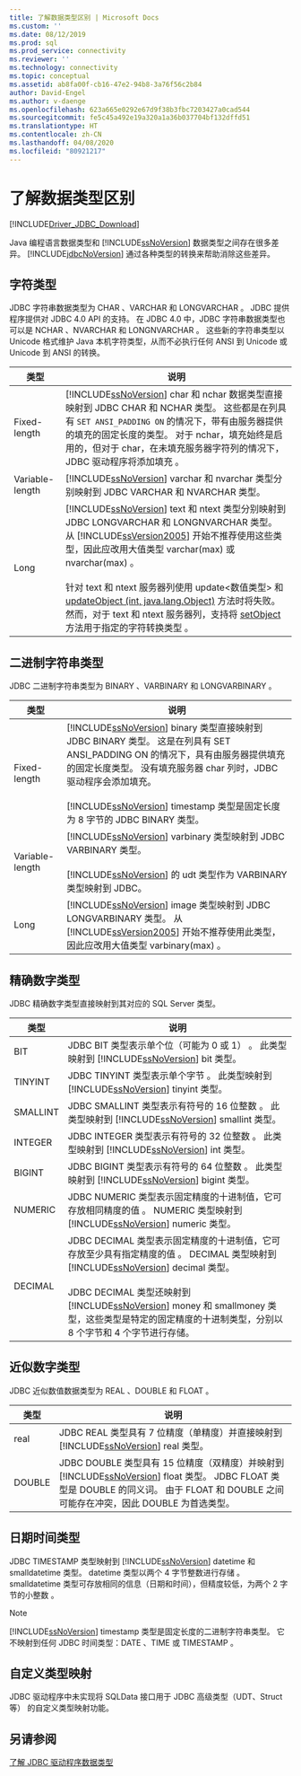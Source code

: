 ```yaml
---
title: 了解数据类型区别 | Microsoft Docs
ms.custom: ''
ms.date: 08/12/2019
ms.prod: sql
ms.prod_service: connectivity
ms.reviewer: ''
ms.technology: connectivity
ms.topic: conceptual
ms.assetid: ab8fa00f-cb16-47e2-94b8-3a76f56c2b84
author: David-Engel
ms.author: v-daenge
ms.openlocfilehash: 623a665e0292e67d9f38b3fbc7203427a0cad544
ms.sourcegitcommit: fe5c45a492e19a320a1a36b037704bf132dffd51
ms.translationtype: HT
ms.contentlocale: zh-CN
ms.lasthandoff: 04/08/2020
ms.locfileid: "80921217"
---
```

# <a name="understanding-data-type-differences"></a>了解数据类型区别

[!INCLUDE[Driver_JDBC_Download](../../includes/driver_jdbc_download.md)]

Java 编程语言数据类型和 [!INCLUDE[ssNoVersion](../../includes/ssnoversion-md.md)] 数据类型之间存在很多差异。 [!INCLUDE[jdbcNoVersion](../../includes/jdbcnoversion_md.md)] 通过各种类型的转换来帮助消除这些差异。  

## <a name="character-types"></a>字符类型

JDBC 字符串数据类型为 CHAR  、VARCHAR  和 LONGVARCHAR  。 JDBC 提供程序提供对 JDBC 4.0 API 的支持。 在 JDBC 4.0 中，JDBC 字符串数据类型也可以是 NCHAR  、NVARCHAR  和 LONGNVARCHAR  。 这些新的字符串类型以 Unicode 格式维护 Java 本机字符类型，从而不必执行任何 ANSI 到 Unicode 或 Unicode 到 ANSI 的转换。  
  
| 类型            | 说明                                                                                                                                                                                                                                                                                                                                                                                                                                                                                                                                                                                                                                                                                                                                                                                                                |
| --------------- | -------------------------------------------------------------------------------------------------------------------------------------------------------------------------------------------------------------------------------------------------------------------------------------------------------------------------------------------------------------------------------------------------------------------------------------------------------------------------------------------------------------------------------------------------------------------------------------------------------------------------------------------------------------------------------------------------------------------------------------------------------------------------------------------------------------------------- |
| Fixed-length    | [!INCLUDE[ssNoVersion](../../includes/ssnoversion-md.md)] char  和 nchar  数据类型直接映射到 JDBC CHAR  和 NCHAR  类型。 这些都是在列具有 `SET ANSI_PADDING ON` 的情况下，带有由服务器提供的填充的固定长度的类型。 对于 nchar，填充始终是启用的，但对于 char，在未填充服务器字符列的情况下，JDBC 驱动程序将添加填充   。                                                                                                                                                                                                                                                                                                                                                                                      |
| Variable-length | [!INCLUDE[ssNoVersion](../../includes/ssnoversion-md.md)] varchar  和 nvarchar  类型分别映射到 JDBC VARCHAR  和 NVARCHAR  类型。                                                                                                                                                                                                                                                                                                                                                                                                                                                                                                                                                                                                                                                 |
| Long            | [!INCLUDE[ssNoVersion](../../includes/ssnoversion-md.md)] text  和 ntext  类型分别映射到 JDBC LONGVARCHAR  和 LONGNVARCHAR  类型。 从 [!INCLUDE[ssVersion2005](../../includes/ssversion2005-md.md)] 开始不推荐使用这些类型，因此应改用大值类型 varchar(max)  或 nvarchar(max)  。<br /><br /> 针对 text  和 ntext  服务器列使用 update\<数值类型> 和 [updateObject (int, java.lang.Object)](../../connect/jdbc/reference/updateobject-method-int-java-lang-object.md) 方法时将失败。 然而，对于 text 和 ntext 服务器列，支持将 [setObject](../../connect/jdbc/reference/setobject-method-sqlserverpreparedstatement.md) 方法用于指定的字符转换类型   。 |
  
## <a name="binary-string-types"></a>二进制字符串类型

JDBC 二进制字符串类型为 BINARY  、VARBINARY  和 LONGVARBINARY  。  
  
| 类型            | 说明                                                                                                                                                                                                                                                                                                                                                                                                                                                                          |
| --------------- | ------------------------------------------------------------------------------------------------------------------------------------------------------------------------------------------------------------------------------------------------------------------------------------------------------------------------------------------------------------------------------------------------------------------------------------------------------------------------------------ |
| Fixed-length    | [!INCLUDE[ssNoVersion](../../includes/ssnoversion-md.md)] binary  类型直接映射到 JDBC BINARY  类型。 这是在列具有 SET ANSI_PADDING ON 的情况下，具有由服务器提供填充的固定长度类型。 没有填充服务器 char 列时，JDBC 驱动程序会添加填充。<br /><br /> [!INCLUDE[ssNoVersion](../../includes/ssnoversion-md.md)] timestamp  类型是固定长度为 8 字节的 JDBC BINARY  类型。 |
| Variable-length | [!INCLUDE[ssNoVersion](../../includes/ssnoversion-md.md)] varbinary  类型映射到 JDBC VARBINARY  类型。<br /><br /> [!INCLUDE[ssNoVersion](../../includes/ssnoversion-md.md)] 的 udt  类型作为 VARBINARY  类型映射到 JDBC。                                                                                                                                                                                                                                 |
| Long            | [!INCLUDE[ssNoVersion](../../includes/ssnoversion-md.md)] image  类型映射到 JDBC LONGVARBINARY  类型。 从 [!INCLUDE[ssVersion2005](../../includes/ssversion2005-md.md)] 开始不推荐使用此类型，因此应改用大值类型 varbinary(max)  。                                                                                                                                                                                           |
  
## <a name="exact-numeric-types"></a>精确数字类型

JDBC 精确数字类型直接映射到其对应的 SQL Server 类型。  
  
| 类型     | 说明                                                                                                                                                                                                                                                                                                                                                                                                                                                                                   |
| -------- | --------------------------------------------------------------------------------------------------------------------------------------------------------------------------------------------------------------------------------------------------------------------------------------------------------------------------------------------------------------------------------------------------------------------------------------------------------------------------------------------- |
| BIT      | JDBC BIT 类型表示单个位（可能为 0 或 1）  。 此类型映射到 [!INCLUDE[ssNoVersion](../../includes/ssnoversion-md.md)] bit  类型。                                                                                                                                                                                                                                                                                                                                       |
| TINYINT  | JDBC TINYINT 类型表示单个字节  。 此类型映射到 [!INCLUDE[ssNoVersion](../../includes/ssnoversion-md.md)] tinyint  类型。                                                                                                                                                                                                                                                                                                                                                 |
| SMALLINT | JDBC SMALLINT 类型表示有符号的 16 位整数  。 此类型映射到 [!INCLUDE[ssNoVersion](../../includes/ssnoversion-md.md)] smallint  类型。                                                                                                                                                                                                                                                                                                                                     |
| INTEGER  | JDBC INTEGER 类型表示有符号的 32 位整数  。 此类型映射到 [!INCLUDE[ssNoVersion](../../includes/ssnoversion-md.md)] int  类型。                                                                                                                                                                                                                                                                                                                                           |
| BIGINT   | JDBC BIGINT 类型表示有符号的 64 位整数  。 此类型映射到 [!INCLUDE[ssNoVersion](../../includes/ssnoversion-md.md)] bigint  类型。                                                                                                                                                                                                                                                                                                                                         |
| NUMERIC  | JDBC NUMERIC 类型表示固定精度的十进制值，它可存放相同精度的值  。 NUMERIC  类型映射到 [!INCLUDE[ssNoVersion](../../includes/ssnoversion-md.md)] numeric  类型。                                                                                                                                                                                                                                                                   |
| DECIMAL  | JDBC DECIMAL 类型表示固定精度的十进制值，它可存放至少具有指定精度的值  。 DECIMAL  类型映射到 [!INCLUDE[ssNoVersion](../../includes/ssnoversion-md.md)] decimal  类型。<br /><br /> JDBC DECIMAL  类型还映射到 [!INCLUDE[ssNoVersion](../../includes/ssnoversion-md.md)] money  和 smallmoney  类型，这些类型是特定的固定精度的十进制类型，分别以 8 个字节和 4 个字节进行存储。 |
  
## <a name="approximate-numeric-types"></a>近似数字类型

JDBC 近似数值数据类型为 REAL  、DOUBLE  和 FLOAT  。  
  
| 类型   | 说明                                                                                                                                                                                                                                                                                                   |
| ------ | ------------------------------------------------------------------------------------------------------------------------------------------------------------------------------------------------------------------------------------------------------------------------------------------------------------- |
| real   | JDBC REAL  类型具有 7 位精度（单精度）并直接映射到 [!INCLUDE[ssNoVersion](../../includes/ssnoversion-md.md)] real  类型。                                                                                                                                     |
| DOUBLE | JDBC DOUBLE  类型具有 15 位精度（双精度）并映射到 [!INCLUDE[ssNoVersion](../../includes/ssnoversion-md.md)] float  类型。 JDBC FLOAT  类型是 DOUBLE  的同义词。 由于 FLOAT  和 DOUBLE  之间可能存在冲突，因此 DOUBLE  为首选类型。 |
  
## <a name="datetime-types"></a>日期时间类型

JDBC TIMESTAMP  类型映射到 [!INCLUDE[ssNoVersion](../../includes/ssnoversion-md.md)] datetime  和 smalldatetime  类型。 datetime 类型以两个 4 字节整数进行存储  。 smalldatetime 类型可存放相同的信息（日期和时间），但精度较低，为两个 2 字节的小整数  。  
  
> [!NOTE]  
> [!INCLUDE[ssNoVersion](../../includes/ssnoversion-md.md)] timestamp  类型是固定长度的二进制字符串类型。 它不映射到任何 JDBC 时间类型：DATE  、TIME  或 TIMESTAMP  。  
  
## <a name="custom-type-mapping"></a>自定义类型映射

JDBC 驱动程序中未实现将 SQLData 接口用于 JDBC 高级类型（UDT、Struct 等） 的自定义类型映射功能。  
  
## <a name="see-also"></a>另请参阅

[了解 JDBC 驱动程序数据类型](../../connect/jdbc/understanding-the-jdbc-driver-data-types.md)  
